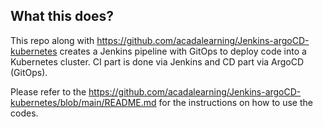 ## What this does?
This repo along with https://github.com/acadalearning/Jenkins-argoCD-kubernetes creates a Jenkins pipeline with GitOps to deploy code into a Kubernetes cluster. CI part is done via Jenkins and CD part via ArgoCD (GitOps).


Please refer to the https://github.com/acadalearning/Jenkins-argoCD-kubernetes/blob/main/README.md for the instructions on how to use the codes.
